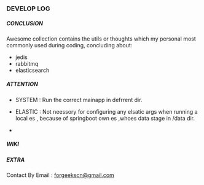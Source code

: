 ###  DEVELOP LOG
 
 
##### CONCLUSION

Awesome collection contains the  utils or thoughts which my personal most commonly used 
during coding, concluding about:

* jedis
* rabbitmq
* elasticsearch
 




##### ATTENTION  

* SYSTEM : Run the correct mainapp in defrrent dir.

* ELASTIC : Not neessory for configuring any elsatic args when running a local es , 
            because of springboot own es ,whoes data stage in /data dir.  

* 


##### WIKI


 





##### EXTRA
Contact By Email : forgeekscn@gmail.com




         